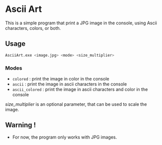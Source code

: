 # Ascii Art

This is a simple program that print a JPG image in the console, using Ascii characters, colors, or both.

## Usage

```bash
AsciiArt.exe <image.jpg> <mode> <size_multiplier>  
```

### Modes

- `colored` : print the image in color in the console
- `ascii` : print the image in ascii characters in the console
- `ascii_colored` : print the image in ascii characters and color in the console

_size_multiplier_ is an optional parameter, that can be used to scale the image.

## Warning !
- For now, the program only works with JPG images.